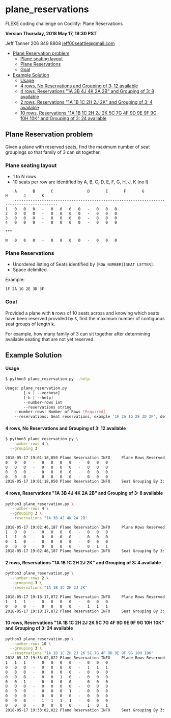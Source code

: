 # plane_reservations
FLEXE coding challenge on Codilify: Plane Reservations

**Version Thursday, 2018 May 17, 19:30 PST**

Jeff Tanner
206 849 8808
jeff00seattle@gmail.com

 * [Plane Reservation problem](#plane-reservation-problem)
    + [Plane seating layout](#plane-seating-layout)
    + [Plane Reservations](#plane-reservations)
    + [Goal](#goal)
  * [Example Solution](#example-solution)
      - [Usage](#usage)
      - [4 rows, No Reservations and Grouping of 3: 12 available](#4-rows--no-reservations-and-grouping-of-3--12-available)
      - [4 rows, Reservations "1A 3B 4J 4K 2A 2B" and Grouping of 3: 8 available](#4-rows--reservations--1a-3b-4j-4k-2a-2b--and-grouping-of-3--8-available)
      - [2 rows, Reservations "1A 1B 1C 2H 2J 2K" and Grouping of 3: 4 available](#2-rows--reservations--1a-1b-1c-2h-2j-2k--and-grouping-of-3--4-available)
      - [10 rows, Reservations "1A 1B 1C 2H 2J 2K 5C 7G 4F 9D 9E 9F 9G 10H 10K" and Grouping of 3: 24 available](#10-rows--reservations--1a-1b-1c-2h-2j-2k-5c-7g-4f-9d-9e-9f-9g-10h-10k--and-grouping-of-3--24-available)


## Plane Reservation problem

Given a plane with reserved seats, find the maximum number of seat groupings so that family of 3 can sit together.

### Plane seating layout

+ 1 to N rows
+ 10 seats per row are identified by A, B, C, D, E, F, G, H, J, K (no I)

```
	A       B       C               D       E       F       G               H       J       K
	-----------------------------------------------------------------------------------------
1	0	0	0	-	0	0	0	0	-	0	0	0
2	0	0	0	-	0	0	0	0	-	0	0	0
3	0	0	0	-	0	0	0	0	-	0	0	0
4	0	0	0	-	0	0	0	0	-	0	0	0

***

N	0	0	0	-	0	0	0	0	-	0	0	0
```

### Plane Reservations

+ Unordered listing of Seats identified by ```[ROW NUMBER][SEAT LETTER]```.
+ Space delimited.

Example:
```
1F 2A 1G 2E 3D 3F
```

### Goal

Provided a plane with **`N`** rows of 10 seats across and knowing which seats have been reserved provided by **`S`**,
find the maximum number of contiguous seat groups of length **`k`**.

For example, how many family of 3 can sit together after determining available seating that are not yet reserved.

## Example Solution

#### Usage

```bash
$ python3 plane_reservation.py --help

Usage: plane_reservation.py
        [-v | --verbose]
        [-h | --help]
        --number-rows int
        --reservations string
    --number-rows: Number of Rows [Required]
    --reservations: Seat reservations, example '1F 2A 1G 2E 3D 3F', default ''.
```

#### 4 rows, No Reservations and Grouping of 3: 12 available
```bash
$ python3 plane_reservation.py \
  --number-rows 4 \
  --grouping 3

2018-05-17 19:01:18,850 Plane Reservation INFO     Plane Rows Reserved:
0	0	0	-	0	0	0	0	-	0	0	0
0	0	0	-	0	0	0	0	-	0	0	0
0	0	0	-	0	0	0	0	-	0	0	0
0	0	0	-	0	0	0	0	-	0	0	0
2018-05-17 19:01:18,850 Plane Reservation INFO     Seat Grouping By 3: Max Number = 12
```

#### 4 rows, Reservations "1A 3B 4J 4K 2A 2B" and Grouping of 3: 8 available
```bash
python3 plane_reservation.py \
  --number-rows 4 \
  --grouping 3 \
  --reservations "1A 3B 4J 4K 2A 2B"

2018-05-17 19:02:46,187 Plane Reservation INFO     Plane Rows Reserved:
1	0	0	-	0	0	0	0	-	0	0	0
1	1	0	-	0	0	0	0	-	0	0	0
0	1	0	-	0	0	0	0	-	0	0	0
0	0	0	-	0	0	0	0	-	0	1	1
2018-05-17 19:02:46,187 Plane Reservation INFO     Seat Grouping By 3: Max Number = 8
```

#### 2 rows, Reservations "1A 1B 1C 2H 2J 2K" and Grouping of 3: 4 available
```bash
python3 plane_reservation.py \
  --number-rows 2 \
  --grouping 3 \
  --reservations "1A 1B 1C 2H 2J 2K"

2018-05-17 19:18:17,872 Plane Reservation INFO     Plane Rows Reserved:
1	1	1	-	0	0	0	0	-	0	0	0
0	0	0	-	0	0	0	0	-	1	1	1
2018-05-17 19:18:17,872 Plane Reservation INFO     Seat Grouping By 3: Max Number = 4
```

#### 10 rows, Reservations "1A 1B 1C 2H 2J 2K 5C 7G 4F 9D 9E 9F 9G 10H 10K" and Grouping of 3: 24 available
```bash
python3 plane_reservation.py \
  --number-rows 10 \
  --grouping 3 \
  --reservations "1A 1B 1C 2H 2J 2K 5C 7G 4F 9D 9E 9F 9G 10H 10K"
2018-05-17 19:33:02,022 Plane Reservation INFO     Plane Rows Reserved:
1	1	1	-	0	0	0	0	-	0	0	0
0	0	0	-	0	0	0	0	-	1	1	1
0	0	0	-	0	0	0	0	-	0	0	0
0	0	0	-	0	0	1	0	-	0	0	0
0	0	1	-	0	0	0	0	-	0	0	0
0	0	0	-	0	0	0	0	-	0	0	0
0	0	0	-	0	0	0	1	-	0	0	0
0	0	0	-	0	0	0	0	-	0	0	0
0	0	0	-	1	1	1	1	-	0	0	0
0	0	0	-	0	0	0	0	-	1	0	1
2018-05-17 19:33:02,022 Plane Reservation INFO     Seat Grouping By 3: Max Number = 24
```
